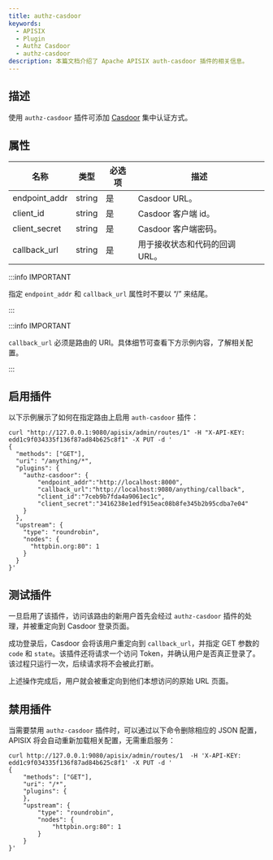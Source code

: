 ```yaml
---
title: authz-casdoor
keywords:
  - APISIX
  - Plugin
  - Authz Casdoor
  - authz-casdoor
description: 本篇文档介绍了 Apache APISIX auth-casdoor 插件的相关信息。
---
```


<!--
#
# Licensed to the Apache Software Foundation (ASF) under one or more
# contributor license agreements.  See the NOTICE file distributed with
# this work for additional information regarding copyright ownership.
# The ASF licenses this file to You under the Apache License, Version 2.0
# (the "License"); you may not use this file except in compliance with
# the License.  You may obtain a copy of the License at
#
#     http://www.apache.org/licenses/LICENSE-2.0
#
# Unless required by applicable law or agreed to in writing, software
# distributed under the License is distributed on an "AS IS" BASIS,
# WITHOUT WARRANTIES OR CONDITIONS OF ANY KIND, either express or implied.
# See the License for the specific language governing permissions and
# limitations under the License.
#
-->

## 描述

使用 `authz-casdoor` 插件可添加 [Casdoor](https://casdoor.org/) 集中认证方式。

## 属性

| 名称          | 类型   | 必选项 | 描述                                  |
|---------------|--------|----------|----------------------------------------------|
| endpoint_addr | string | 是     | Casdoor URL。                           |
| client_id     | string | 是     | Casdoor 客户端 id。                      |
| client_secret | string | 是     | Casdoor 客户端密码。                 |
| callback_url  | string | 是     | 用于接收状态和代码的回调 URL。 |

:::info IMPORTANT

指定 `endpoint_addr` 和 `callback_url` 属性时不要以 “/” 来结尾。

:::

:::info IMPORTANT

`callback_url` 必须是路由的 URI。具体细节可查看下方示例内容，了解相关配置。

:::

## 启用插件

以下示例展示了如何在指定路由上启用 `auth-casdoor` 插件：

```shell
curl "http://127.0.0.1:9080/apisix/admin/routes/1" -H "X-API-KEY: edd1c9f034335f136f87ad84b625c8f1" -X PUT -d '
{
  "methods": ["GET"],
  "uri": "/anything/*",
  "plugins": {
    "authz-casdoor": {
        "endpoint_addr":"http://localhost:8000",
        "callback_url":"http://localhost:9080/anything/callback",
        "client_id":"7ceb9b7fda4a9061ec1c",
        "client_secret":"3416238e1edf915eac08b8fe345b2b95cdba7e04"
    }
  },
  "upstream": {
    "type": "roundrobin",
    "nodes": {
      "httpbin.org:80": 1
    }
  }
}'
```

## 测试插件

一旦启用了该插件，访问该路由的新用户首先会经过 `authz-casdoor` 插件的处理，并被重定向到 Casdoor 登录页面。

成功登录后，Casdoor 会将该用户重定向到 `callback_url`，并指定 GET 参数的 `code` 和 `state`。该插件还将请求一个访问 Token，并确认用户是否真正登录了。该过程只运行一次，后续请求将不会被此打断。

上述操作完成后，用户就会被重定向到他们本想访问的原始 URL 页面。

## 禁用插件

当需要禁用 `authz-casdoor` 插件时，可以通过以下命令删除相应的 JSON 配置，APISIX 将会自动重新加载相关配置，无需重启服务：

```shell
curl http://127.0.0.1:9080/apisix/admin/routes/1  -H 'X-API-KEY: edd1c9f034335f136f87ad84b625c8f1' -X PUT -d '
{
    "methods": ["GET"],
    "uri": "/*",
    "plugins": {
    },
    "upstream": {
        "type": "roundrobin",
        "nodes": {
            "httpbin.org:80": 1
        }
    }
}'
```
